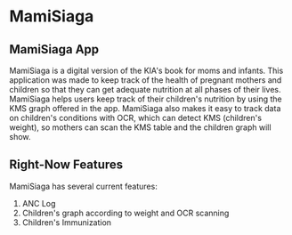 # MamiSiaga 

## MamiSiaga App

MamiSiaga is a digital version of the KIA's book for moms and infants. 
This application was made to keep track of the health of pregnant mothers and children so that they can get adequate nutrition at all phases of their lives. 
MamiSiaga helps users keep track of their children's nutrition by using the KMS graph offered in the app. 
MamiSiaga also makes it easy to track data on children's conditions with OCR, which can detect KMS (children's weight), 
so mothers can scan the KMS table and the children graph will show.

## Right-Now Features 

MamiSiaga has several current features:
1. ANC Log
2. Children's graph according to weight and OCR scanning
3. Children's Immunization
